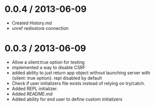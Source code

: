 
0.0.4 / 2013-06-09 
==================

 * Created History.md
 * unref redisstore connection

0.0.3 / 2013-06-09 
==================

 * Allow a silent:true option for testing 
 * implemented a way to disable CSRF
 * added ability to just return app object without launching server with {silent: true option}. repl disabled by default
 * Check if user initializers file exists instead of relying on try/catch.
 * Added REPL initializer.
 * Added README.md
 * Added ability for end user to define custom initializers
